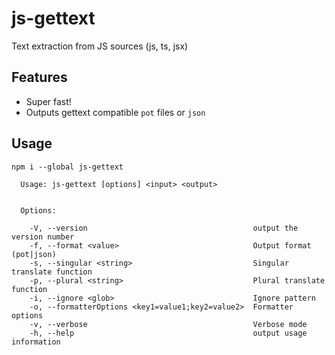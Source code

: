 # js-gettext

Text extraction from JS sources (js, ts, jsx)

## Features

* Super fast!
* Outputs gettext compatible `pot` files or `json`

## Usage

    npm i --global js-gettext

```
  Usage: js-gettext [options] <input> <output>


  Options:

    -V, --version                                     output the version number
    -f, --format <value>                              Output format (pot|json)
    -s, --singular <string>                           Singular translate function
    -p, --plural <string>                             Plural translate function
    -i, --ignore <glob>                               Ignore pattern
    -o, --formatterOptions <key1=value1;key2=value2>  Formatter options
    -v, --verbose                                     Verbose mode
    -h, --help                                        output usage information
```

